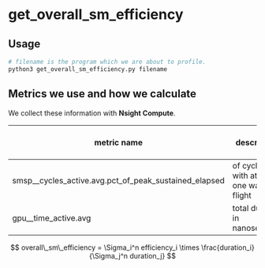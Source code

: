 # get_overall_sm_efficiency

## Usage 

```sh
# filename is the program which we are about to profile.
python3 get_overall_sm_efficiency.py filename
```

## Metrics we use and how we calculate

We collect these information with **Nsight Compute**.

| metric name | description | in formula below |
|--|--| -- |
|smsp__cycles_active.avg.pct_of_peak_sustained_elapsed|of cycles with at least one warp in flight| $efficiency$ |
|gpu__time_active.avg|total duration in nanoseconds| $ duration $ |

$$
overall\_sm\_efficiency = \Sigma_i^n efficiency_i \times \frac{duration_i}{\Sigma_j^n duration_j}
$$
